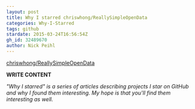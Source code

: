```yaml
---
layout: post
title: Why I starred chriswhong/ReallySimpleOpenData
categories: Why-I-Starred
tags: github
stardate: 2015-03-24T16:56:54Z
gh_id: 32489670
author: Nick Peihl
---
```


[chriswhong/ReallySimpleOpenData](https://github.com/chriswhong/ReallySimpleOpenData)

**WRITE CONTENT**

*"Why I starred" is a series of articles describing projects I star on GitHub and why I found them interesting. My hope is that you'll find them interesting as well.*

